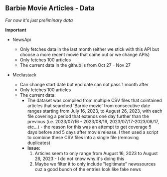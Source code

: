 **Barbie Movie Articles - Data**  
--
_For now it's just preliminary data_

**Important**
- NewsApi
     - Only fetches data in the last month (either we stick with this API but choose a more recent movie that came out or we change APIs) 
     - Only fetches 100 articles
     - The current data in the github is from Oct 27 - Nov 27  
      
- Mediastack
  - Can change start date but end date can not pass 1 month after  
  - Only fetches 100 articles
  - The current data:
       - The dataset was compiled from multiple CSV files that cointained articles that searched 'Barbie movie' from consecutive date ranges starting from July 16, 2023, to August 26, 2023, with each file covering a period that extends one day further than the previous (i.e. 2023/07/16 - 2023/08/16, 2023/07/17-2023/08/17, etc...) - the reason for this was an attempt to get coverage 5 days before and 5 days after movie release. I then used a script to combine these CSV files into a single file (removing duplicates)
       - **Issue:**
         1. Articles seem to only range from August 16, 2023 to August 26, 2023 - I do not know why it's doing this
         2. Maybe we filter it to only include "legitimate" newssources cuz a good bunch of the entries look like fake news

